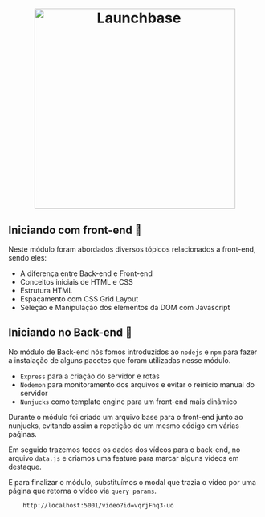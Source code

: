 <h1 align="center">
    <img alt="Launchbase" src="https://storage.googleapis.com/golden-wind/bootcamp-launchbase/logo.png" width="400px" />
</h1>


## Iniciando com front-end :rocket:

Neste módulo foram abordados diversos tópicos relacionados a front-end, sendo eles:

- A diferença entre Back-end e Front-end
- Conceitos iniciais de HTML e CSS
- Estrutura HTML
- Espaçamento com CSS Grid Layout
- Seleção e Manipulação dos elementos da DOM com Javascript

## Iniciando no Back-end :rocket:

No módulo de Back-end nós fomos introduzidos ao `nodejs` e `npm` para fazer a instalação de alguns pacotes que foram utilizadas nesse módulo.

- `Express` para a criação do servidor e rotas
- `Nodemon` para monitoramento dos arquivos e evitar o reinício manual do servidor
- `Nunjucks` como template engine para um front-end mais dinâmico

Durante o módulo foi criado um arquivo base para o front-end junto ao nunjucks, evitando assim a repetição de um mesmo código em várias paǵinas. 

Em seguido trazemos todos os dados dos vídeos para o back-end, no arquivo `data.js` e criamos uma feature para marcar alguns vídeos em destaque.

E para finalizar o módulo, substituímos o modal que trazia o vídeo por uma página que retorna o vídeo via `query params`.

````http
    http://localhost:5001/video?id=vqrjFnq3-uo
````